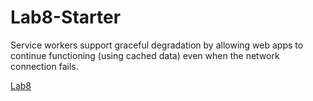 # Lab8-Starter

Service workers support graceful degradation by allowing web apps to continue functioning (using cached data) even when the network connection fails.

[Lab8](https://panteaforoutan.github.io/Lab8_Starter/)